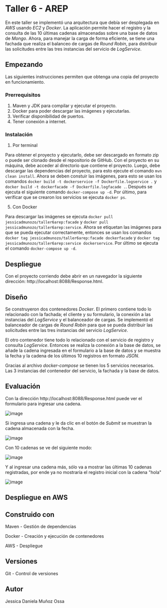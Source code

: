 # Taller 6 - AREP
En este taller se implementó una arquitectura que debía ser desplegada en *AWS* usando *EC2* y *Docker*. La aplicación permite hacer el registro y la consulta de las 
10 últimas cadenas almacenadas sobre una base de datos de *Mongo*. Ahora, para manejar la carga de forma eficiente, se tiene una fachada que realiza el balanceo de cargas de *Round Robin*, 
para distribuir las solicitudes entre las tres instancias del servicio de *LogService*.

## Empezando
Las siguientes instrucciones permiten que obtenga una copia del proyecto en funcionamiento.

### Prerrequisitos
1. Maven y JDK para compilar y ejecutar el proyecto.
2. Docker para poder descargar las imágenes y ejecutarlas.
3. Verificar disponibilidad de puertos.
4. Tener conexión a internet.

### Instalación
1. Por terminal
   
Para obtener el proyecto y ejecutarlo, debe ser descargado en formato zip o puede ser clonado desde el repositorio de GitHub. Con el proyecto en su máquina, debe acceder al
directorio que contiene el proyecto. Luego, debe descargar las dependencias del proyecto, para esto ejecute el comando `mvn clean install`. Ahora se deben constuir las imágenes, para
esto se usan los comandos `docker build -t dockerservice -f Dockerfile.logservice .` y `docker build -t dockerfacade -f Dockerfile.logfacade .`. Después se ejecuta el siguiente comando
`docker-compose up -d`. Por último, para verificar que se crearon los servicios se ejecuta `docker ps`.

5. Con Docker

Para descargar las imágenes se ejecuta `docker pull jessicadmunozo/taller6arep:facade` y `docker pull jessicadmunozo/taller6arep:service`. Ahora se etiquetan las imágenes para que se pueda
ejecutar correctamente, entonces se usan los comandos `docker tag jessicadmunozo/taller6arep:facade dockerfacade` y `docker tag jessicadmunozo/taller6arep:service dockerservice`. Por último
se ejecuta el comando `docker-compose up -d`.

## Despliegue
Con el proyecto corriendo debe abrir en un navegador la siguiente dirección: http://localhost:8088/Response.html.

## Diseño
Se construyeron dos contenedores *Docker*. El primero contiene todo lo relacionado con la fachada; el cliente y su formulario, la conexión a las instancias del *LogService* y 
el balanceador de cargas. Se implementó el balanceador de cargas de *Round Robin* para que se pueda distribuir las solicitudes entre las tres instancias del servicio *LogService*.

El otro contenedor tiene todo lo relacionado con el servicio de registro y consulta *LogService*. Entonces se realiza la conexión a la base de datos, se añade la cadena 
ingresada en el formulario a la base de datos y se muestra la fecha y la cadena de los últimos 10 registros en formato *JSON*.

Gracias al archivo *docker-compose* se tienen los 5 servicios necesarios. Las 3 instancias del contenedor del servicio, la fachada y la base de datos.

## Evaluación
Con la dirección http://localhost:8088/Response.html puede ver el formulario para ingresar una cadena.

![image](https://github.com/JessicaDMunozO/Taller6-AREP/assets/123814482/c44751fe-ab09-4071-8ca7-2b2800a8cd45)

Si ingresa una cadena y le da clic en el botón de *Submit* se muestran la cadena almacenada con la fecha.

![image](https://github.com/JessicaDMunozO/Taller6-AREP/assets/123814482/1898ef2f-72ce-4c17-910d-17653339829e)

Con 10 cadenas se ve del siguiente modo:

![image](https://github.com/JessicaDMunozO/Taller6-AREP/assets/123814482/afdb64cb-28a9-4efd-9aa6-c6167d4dfa31)

Y al ingresar una cadena más, sólo va a mostrar las últimas 10 cadenas registradas, por ende ya no mostraría el registro inicial con la cadena "hola"

![image](https://github.com/JessicaDMunozO/Taller6-AREP/assets/123814482/42f36b52-3eda-4879-8e54-54f8487dca67)

## Despliegue en AWS

## Construido con
Maven - Gestión de dependencias

Docker - Creación y ejecución de contenedores

AWS - Despliegue

## Versiones
Git - Control de versiones

## Autor
Jessica Daniela Muñoz Ossa
